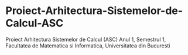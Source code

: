 # Proiect-Arhitectura-Sistemelor-de-Calcul-ASC
Proiect Arhitectura Sistemelor de Calcul (ASC) Anul 1, Semestrul 1, Facultatea de Matematica si Informatica, Universitatea din Bucuresti

